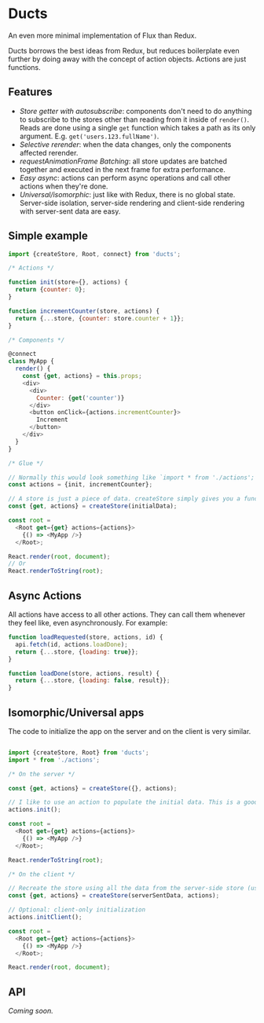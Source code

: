 # Ducts

An even more minimal implementation of Flux than Redux.

Ducts borrows the best ideas from Redux, but reduces boilerplate even further by doing away with the concept of action objects. Actions are just functions.

## Features

- *Store getter with autosubscribe*: components don't need to do anything to subscribe to the stores other than reading from it inside of `render()`. Reads are done using a single `get` function which takes a path as its only argument. E.g. `get('users.123.fullName')`.
- *Selective rerender*: when the data changes, only the components affected rerender.
- *requestAnimationFrame Batching*: all store updates are batched together and executed in the next frame for extra performance.
- *Easy async*: actions can perform async operations and call other actions when they're done.
- *Universal/isomorphic*: just like with Redux, there is no global state. Server-side isolation, server-side rendering and client-side rendering with server-sent data are easy.

## Simple example

```js
import {createStore, Root, connect} from 'ducts';

/* Actions */

function init(store={}, actions) {
  return {counter: 0};
}

function incrementCounter(store, actions) {
  return {...store, {counter: store.counter + 1}};
}

/* Components */

@connect
class MyApp {
  render() {
    const {get, actions} = this.props;
    <div>
      <div>
        Counter: {get('counter')}
      </div>
      <button onClick={actions.incrementCounter}>
        Increment
      </button>
    </div>
  }
}

/* Glue */

// Normally this would look something like `import * from './actions';
const actions = {init, incrementCounter};

// A store is just a piece of data. createStore simply gives you a functions to read from it and write to it.
const {get, actions} = createStore(initialData);

const root =
  <Root get={get} actions={actions}>
    {() => <MyApp />}
  </Root>;

React.render(root, document);
// Or
React.renderToString(root);

```

## Async Actions

All actions have access to all other actions. They can call them whenever they feel like, even asynchronously. For example:

```js
function loadRequested(store, actions, id) {
  api.fetch(id, actions.loadDone);
  return {...store, {loading: true}};
}

function loadDone(store, actions, result) {
  return {...store, {loading: false, result}};
}
```

## Isomorphic/Universal apps

The code to initialize the app on the server and on the client is very similar.

```js

import {createStore, Root} from 'ducts';
import * from './actions';

/* On the server */

const {get, actions} = createStore({}, actions);

// I like to use an action to populate the initial data. This is a good place to pass in the request path.
actions.init();

const root =
  <Root get={get} actions={actions}>
    {() => <MyApp />}
  </Root>;

React.renderToString(root);

/* On the client */

// Recreate the store using all the data from the server-side store (use `get('')` and inline it in your page as JSON).
const {get, actions} = createStore(serverSentData, actions);

// Optional: client-only initialization
actions.initClient();

const root =
  <Root get={get} actions={actions}>
    {() => <MyApp />}
  </Root>;

React.render(root, document);
```

## API

_Coming soon._
